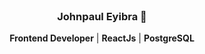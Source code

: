<br>
<h3 align="center">Johnpaul Eyibra 🤔</h3>
<p align="center">
  <b>Frontend Developer</b> | 
  <b> ReactJs</b> |
  <b> PostgreSQL</b>
  <br><br><br><br>
</p>
